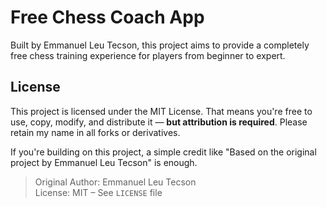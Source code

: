 # Free Chess Coach App

Built by Emmanuel Leu Tecson, this project aims to provide a completely free chess training experience for players from beginner to expert.

## License

This project is licensed under the MIT License. That means you're free to use, copy, modify, and distribute it — **but attribution is required**. Please retain my name in all forks or derivatives. 

If you're building on this project, a simple credit like "Based on the original project by Emmanuel Leu Tecson" is enough.

> Original Author: Emmanuel Leu Tecson  
> License: MIT – See `LICENSE` file

